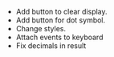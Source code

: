 - Add button to clear display.
- Add button for dot symbol.
- Change styles.
- Attach events to keyboard
- Fix decimals in result
